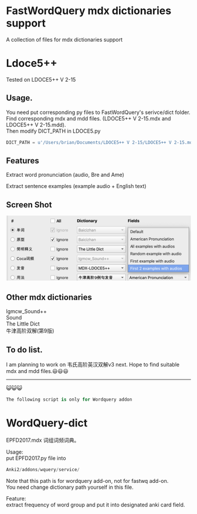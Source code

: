 # FastWordQuery mdx dictionaries support   
A collection of files for mdx dictionaries support   


# Ldoce5++   
Tested on LDOCE5++ V 2-15

## Usage.  
You need put corresponding py files to FastWordQuery's serivce/dict folder.    
Find corresponding mdx and mdd files. (LDOCE5++ V 2-15.mdx and LDOCE5++ V 2-15.mdd).  
Then modify DICT_PATH in LDOCE5.py
```python
DICT_PATH = u'/Users/brian/Documents/LDOCE5++ V 2-15/LDOCE5++ V 2-15.mdx'
```

## Features
Extract word pronunciation (audio, Bre and Ame)

Extract sentence examples (example audio + English text)   

## Screen Shot
<img src="https://github.com/yu7777/Ldoce5--/blob/master/Screen%20Shot%202019-09-16%20at%2011.37.49%20am.png">




## Other mdx dictionaries    
lgmcw_Sound++   
Sound   
The Little Dict     
牛津高阶双解(第9版)  

## To do list.  
I am planning to work on 韦氏高阶英汉双解v3 next. Hope to find suitable mdx and mdd files.:smiley::smiley::smiley:

- - -
:smiley_cat::smiley_cat::smiley_cat:
```python
The following script is only for Wordquery addon
```
# WordQuery-dict
EPFD2017.mdx 词组词频词典。  

Usage:    
put EPFD2017.py file into     
```python
Anki2/addons/wquery/service/
```
Note that this path is for wordquery add-on, not for fastwq add-on.   
You need change dictionary path yourself in this file.  

Feature:    
extract frequency of word group and put it into designated anki card field.
